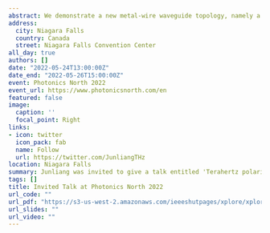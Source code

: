 ```yaml
---
abstract: We demonstrate a new metal-wire waveguide topology, namely a four-wire waveguide, which simultaneously acts as a broadband terahertz polarization-division multiplexer and as a novel platform to realize the independent manipulation of polarization-division multiplexed terahertz signals.
address:
  city: Niagara Falls
  country: Canada
  street: Niagara Falls Convention Center
all_day: true
authors: []
date: "2022-05-24T13:00:00Z"
date_end: "2022-05-26T15:00:00Z"
event: Photonics North 2022
event_url: https://www.photonicsnorth.com/en
featured: false
image:
  caption: ''
  focal_point: Right
links:
- icon: twitter
  icon_pack: fab
  name: Follow
  url: https://twitter.com/JunliangTHz
location: Niagara Falls
summary: Junliang was invited to give a talk entitled 'Terahertz polarization-division multiplexing within a four-wire waveguide' in the 'High Power Laser Technology, Ultrafast Optics, and Applications' session.
tags: []
title: Invited Talk at Photonics North 2022
url_code: ""
url_pdf: "https://s3-us-west-2.amazonaws.com/ieeeshutpages/xplore/xplore-shut-page.html"
url_slides: ""
url_video: ""
---
```


